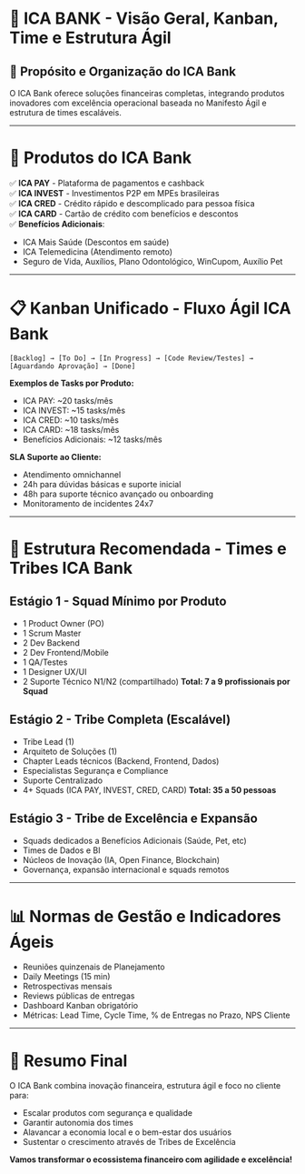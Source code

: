 # 🏦 ICA BANK - Visão Geral, Kanban, Time e Estrutura Ágil

## 🎯 **Propósito e Organização do ICA Bank**
O ICA Bank oferece soluções financeiras completas, integrando produtos inovadores com excelência operacional baseada no Manifesto Ágil e estrutura de times escaláveis.

---

# 🚀 **Produtos do ICA Bank**

✅ **ICA PAY** - Plataforma de pagamentos e cashback  
✅ **ICA INVEST** - Investimentos P2P em MPEs brasileiras  
✅ **ICA CRED** - Crédito rápido e descomplicado para pessoa física  
✅ **ICA CARD** - Cartão de crédito com benefícios e descontos  
✅ **Benefícios Adicionais**:
- ICA Mais Saúde (Descontos em saúde)
- ICA Telemedicina (Atendimento remoto)
- Seguro de Vida, Auxílios, Plano Odontológico, WinCupom, Auxílio Pet

---

# 📋 **Kanban Unificado - Fluxo Ágil ICA Bank**
```
[Backlog] → [To Do] → [In Progress] → [Code Review/Testes] → [Aguardando Aprovação] → [Done]
```
**Exemplos de Tasks por Produto:**
- ICA PAY: ~20 tasks/mês
- ICA INVEST: ~15 tasks/mês
- ICA CRED: ~10 tasks/mês
- ICA CARD: ~18 tasks/mês
- Benefícios Adicionais: ~12 tasks/mês

**SLA Suporte ao Cliente:**
- Atendimento omnichannel
- 24h para dúvidas básicas e suporte inicial
- 48h para suporte técnico avançado ou onboarding
- Monitoramento de incidentes 24x7

---

# 👥 **Estrutura Recomendada - Times e Tribes ICA Bank**

## **Estágio 1 - Squad Mínimo por Produto**
- 1 Product Owner (PO)
- 1 Scrum Master
- 2 Dev Backend
- 2 Dev Frontend/Mobile
- 1 QA/Testes
- 1 Designer UX/UI
- 2 Suporte Técnico N1/N2 (compartilhado)
**Total: 7 a 9 profissionais por Squad**

## **Estágio 2 - Tribe Completa (Escalável)**
- Tribe Lead (1)
- Arquiteto de Soluções (1)
- Chapter Leads técnicos (Backend, Frontend, Dados)
- Especialistas Segurança e Compliance
- Suporte Centralizado
- 4+ Squads (ICA PAY, INVEST, CRED, CARD)
**Total: 35 a 50 pessoas**

## **Estágio 3 - Tribe de Excelência e Expansão**
- Squads dedicados a Benefícios Adicionais (Saúde, Pet, etc)
- Times de Dados e BI
- Núcleos de Inovação (IA, Open Finance, Blockchain)
- Governança, expansão internacional e squads remotos

---

# 📊 **Normas de Gestão e Indicadores Ágeis**
- Reuniões quinzenais de Planejamento
- Daily Meetings (15 min)
- Retrospectivas mensais
- Reviews públicas de entregas
- Dashboard Kanban obrigatório
- Métricas: Lead Time, Cycle Time, % de Entregas no Prazo, NPS Cliente

---

# 🏁 **Resumo Final**
O ICA Bank combina inovação financeira, estrutura ágil e foco no cliente para:
- Escalar produtos com segurança e qualidade
- Garantir autonomia dos times
- Alavancar a economia local e o bem-estar dos usuários
- Sustentar o crescimento através de Tribes de Excelência

**Vamos transformar o ecossistema financeiro com agilidade e excelência!**
